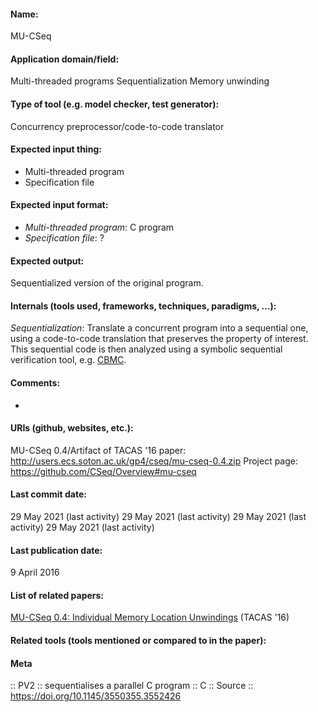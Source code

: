 #### Name:
MU-CSeq

#### Application domain/field:
Multi-threaded programs
Sequentialization
Memory unwinding

#### Type of tool (e.g. model checker, test generator):
Concurrency preprocessor/code-to-code translator

#### Expected input thing:
- Multi-threaded program
- Specification file

#### Expected input format:
- *Multi-threaded program*: C program
- *Specification file*: ?

#### Expected output:
Sequentialized version of the original program.

#### Internals (tools used, frameworks, techniques, paradigms, ...):
*Sequentialization*: Translate a concurrent program into a sequential one, using a code-to-code translation that preserves the property of interest. This sequential code is then analyzed using a symbolic sequential verification tool, e.g. [CBMC](Checkers/CBMC.md).

#### Comments:
-

#### URIs (github, websites, etc.):
MU-CSeq 0.4/Artifact of TACAS '16 paper: http://users.ecs.soton.ac.uk/gp4/cseq/mu-cseq-0.4.zip
Project page: https://github.com/CSeq/Overview#mu-cseq

#### Last commit date:
29 May 2021 (last activity)
29 May 2021 (last activity)
29 May 2021 (last activity)
29 May 2021 (last activity)

#### Last publication date:
9 April 2016

#### List of related papers:
[MU-CSeq 0.4: Individual Memory Location Unwindings](https://doi.org/10.1007/978-3-662-49674-9_65) (TACAS '16)

#### Related tools (tools mentioned or compared to in the paper):

#### Meta
:: PV2 :: sequentialises a parallel C program
:: C
:: Source :: https://doi.org/10.1145/3550355.3552426
